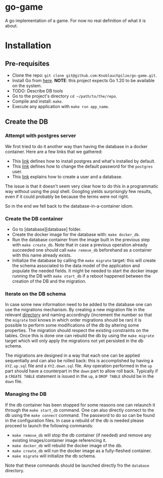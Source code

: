 
# go-game

A go implementation of a game. For now no real definition of what it is about.

# Installation

## Pre-requisites

- Clone the repo: `git clone git@github.com:Knoblauchpilze/go-game.git`.
- Install Go from [here](https://go.dev/doc/install). **NOTE**: this project expects Go 1.20 to be available on the system.
- TODO: Describe DB tools
- Go to the project's directory `cd ~/path/to/the/repo`.
- Compile and install: `make`.
- Execute any application with `make run app_name`.

## Create the DB

### Attempt with postgres server

We first tried to do it another way than having the database in a docker container. Here are a few links that we gathered:
* This [link](https://www.cherryservers.com/blog/how-to-install-and-setup-postgresql-server-on-ubuntu-20-04) defines how to install postgres and what's installed by default.
* This [link](https://chartio.com/resources/tutorials/how-to-set-the-default-user-password-in-postgresql/) defines how to change the default password for the `postgres` user.
* This [link](https://medium.com/coding-blocks/creating-user-database-and-adding-access-on-postgresql-8bfcd2f4a91e) explains how to create a user and a database.

The issue is that it doesn't seem very clear how to do this in a programmatic way without using the psql shell. Googling yields surprisingly few results, even if it could probably be because the terms were not right.

So in the end we fell back to the database-in-a-container idiom.

### Create the DB container

- Go to [database][database] folder.
- Create the docker image for the database with: `make docker_db`.
- Run the database container from the image built in the previous step with `make create_db`. Note that in case a previous operation already succeeded one should call `make remove_db` beforehand as a container with this name already exists.
- Initialize the database by calling the `make migrate` target: this will create the schema associated to the data model of the application and populate the needed fields. It might be needed to start the docker image running the DB with `make start_db` if a reboot happened between the creation of the DB and the migration.

### Iterate on the DB schema

In case some new information need to be added to the database one can use the migrations mechanism. By creating a new migration file in the relevant [directory](database/migrations) and naming accordingly (increment the number so that the `migrate` tool knows in which order migrations should be ran) it is possible to perform some modifications of the db by altering some properties. The migration should respect the existing constraints on the tables.
Once this is done one can rebuild the db by using the `make migrate` target which will only apply the migrations not yet persisted in the db schema.

The migrations are designed in a way that each one can be applied sequentially and can also be rolled back: this is accomplished by having a `XYZ.up.sql` file and a `XYZ.down.sql` file. Any operation performed in the `up` part should have a counterpart in the `down` part to allow roll back. Typically if a `CREATE TABLE` statement is issued in the `up`, a `DROP TABLE` should be in the `down` file.

### Managing the DB

If the db container has been stopped for some reasons one can relaunch it through the `make start_db` command. One can also directly connect to the db using the `make connect` command. The password to do so can be found in the configuration files.
In case a rebuild of the db is needed please proceed to launch the following commands:
 - `make remove_db` will stop the db container (if needed) and remove any existing images/container image referencing it.
 - `make docker_db` will rebuild the docker image of the db.
 - `make create_db` will run the docker image as a fully-fleshed container.
 - `make migrate` will initialize the db schema.

Note that these commands should be launched directly fro the `database` directory.
